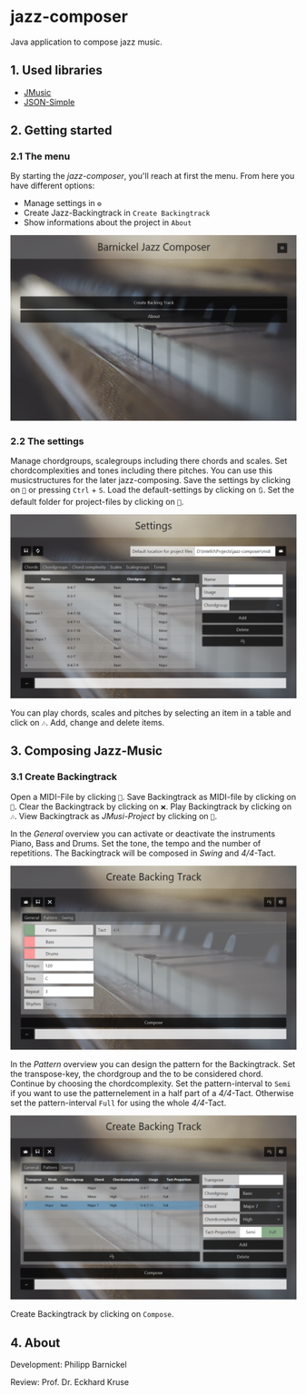 # jazz-composer
Java application to compose jazz music.

## 1. Used libraries
- [JMusic](http://explodingart.com/jmusic/)
- [JSON-Simple](https://github.com/fangyidong/json-simple)

## 2. Getting started

### 2.1 The menu

By starting the _jazz-composer_, you'll reach at first the menu. From here you have different options:
- Manage settings in `⚙`
- Create Jazz-Backingtrack in `Create Backingtrack`
- Show informations about the project in `About`

![the menu](src/composer/Documentation/menu.PNG  "The menu")

### 2.2 The settings

Manage chordgroups, scalegroups including there chords and scales. Set chordcomplexities and tones including there pitches. You can use this musicstructures for the later jazz-composing.
Save the settings by clicking on `💾` or pressing `Ctrl` + `S`.
Load the default-settings by clicking on `🔃`.
Set the default folder for project-files by clicking on `📂`.

![the settings](src/composer/Documentation/settings.PNG  "The settings")

You can play chords, scales and pitches by selecting an item in a table and click on `🎶`. Add, change and delete items.

## 3. Composing Jazz-Music

### 3.1 Create Backingtrack

Open a MIDI-File by clicking `📂`. 
Save Backingtrack as MIDI-file by clicking on `💾`. 
Clear the Backingtrack by clicking on `❌`.
Play Backingtrack by clicking on `🎶`.
View Backingtrack as *JMusi-Project* by clicking on `🎼`.

In the *General* overview you can activate or deactivate the instruments Piano, Bass and Drums. Set the tone, the tempo and the number of repetitions.
The Backingtrack will be composed in *Swing* and *4/4*-Tact.

![create backingtrack 1](src/composer/Documentation/backingtrack-1.PNG  "Create Backingtrack 1")

In the *Pattern* overview you can design the pattern for the Backingtrack. Set the transpose-key, the chordgroup and the to be considered chord. 
Continue by choosing the chordcomplexity.
Set the pattern-interval to `Semi` if you want to use the patternelement in a half part of a *4/4*-Tact.
Otherwise set the pattern-interval `Full` for using the whole *4/4*-Tact. 

![create backingtrack 2](src/composer/Documentation/backingtrack-2.PNG  "Create Backingtrack 2")

Create Backingtrack by clicking on `Compose`.

## 4. About

Development: Philipp Barnickel

Review: Prof. Dr. Eckhard Kruse